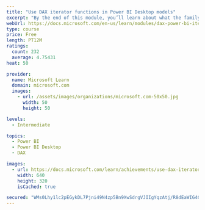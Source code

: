 ```yaml
---
title: "Use DAX iterator functions in Power BI Desktop models"
excerpt: "By the end of this module, you’ll learn about what the family of iterator functions can do and how to use them in your DAX calculations. Calculations will include custom summarizations, ranking, and concatenation."
webUrl: https://docs.microsoft.com/en-us/learn/modules/dax-power-bi-iterator-functions/
type: course
price: Free
length: PT12M
ratings:
  count: 232
  average: 4.75431
heat: 50

provider:
  name: Microsoft Learn
  domain: microsoft.com
  images:
    - url: /assets/images/organizations/microsoft.com-50x50.jpg
      width: 50
      height: 50

levels:
  - Intermediate

topics:
  - Power BI
  - Power BI Desktop
  - DAX

images:
  - url: https://docs.microsoft.com/learn/achievements/use-dax-iterator-functions-power-bi-desktop-social.png
    width: 640
    height: 320
    isCached: true

secured: "WMs0Lhy1lc2pEGykDL7Pjni49N4zp5Bn9XwSdrgVJIIgYqzAtj/R8dEaWIG4CxjaSrRwz3eBGVqBN3SSZNeYqirX7gGs/fMzXAWsqVQ6cgOuKam1ZkRijlrTMEC02LRtU8La6YXz44SUXptFrNT3815ThyhmAmA/yCp/2vNBzxZQoR22GrTzkFSZTDZ2anG85OJAI1CM5LxSad6uhNI4qIT8g+T4wBClBbSOMqUM9L7wZpzICa++KOBveo8tsrMOW9O2p7XpHHFJuQIQvRHFIhiJ3SPrZMX4ZHPcN3QExXAgt0zzemv47wriBImCzNlE0sltgnvZV9jmKxeK+tUlRU9V0qyjuMunkHy+tP7egxJkZVRQJi5vgVfRO+7EakmGe5DgzO8abssTU2HWChZr+6jAan3CZxzvvtmCjVFVNpM=;CcG1VWuhN6wA8dW1pAWf6Q=="
---
```


